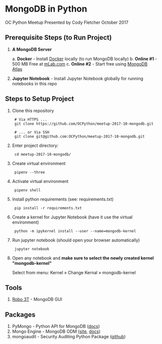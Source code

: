 # MongoDB in Python
OC Python Meetup
Presented by Cody Fletcher
October 2017

## Prerequisite Steps (to Run Project)

1. **A MongoDB Server**

    a. **Docker** - Install [Docker](https://www.docker.com/) locally (to run MongoDB locally)
    b. **Online #1** - 500 MB Free at [mLab.com](https://mlab.com)
    c. **Online #2** - Start free using [MongoDB Atlas](https://www.mongodb.com/cloud/atlas)

2. **Jupyter Notebook** - Install Jupyter Notebook globally for running notebooks in this repo

## Steps to Setup Project

1. Clone this repository

        # Via HTTPS ...
        git clone https://github.com/OCPython/meetup-2017-10-mongodb.git

        # ... or Via SSH
        git clone git@github.com:OCPython/meetup-2017-10-mongodb.git

2. Enter project directory:

        cd meetup-2017-10-mongodb/

3. Create virtual environment

        pipenv --three

4. Activate virtual environment

        pipenv shell

5. Install python requirements (see: requirements.txt)

        pip install -r requirements.txt

6. Create a kernel for Jupyter Notebook (have it use the virtual environment)

        python -m ipykernel install --user --name=mongodb-kernel

7. Run jupyter notebook (should open your browser automatically)

        jupyter notebook

8. Open any notebook and **make sure to select the newly created kernel "mongodb-kernel"**

    Select from menu: Kernel » Change Kernal » mongodb-kernel

## Tools

1. [Robo 3T](https://robomongo.org/) - MongoDB GUI


## Packages

1. PyMongo - Python API for MongoDB ([docs](https://api.mongodb.com/python/current/))
2. Mongo Engine - MongoDB ODM ([site](http://mongoengine.org/), [docs](http://docs.mongoengine.org/))
3. mongoaudit - Security Auditing Python Package ([github](https://github.com/stampery/mongoaudit))

